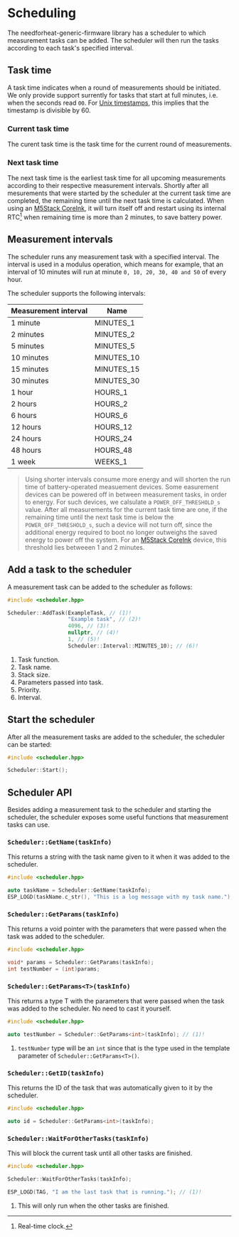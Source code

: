 # Scheduling

The needforheat-generic-firmware library has a scheduler to which measurement tasks can be added. The scheduler will then run the tasks according to each task's specified interval.

## Task time

A task time indicates when a round of measurements should be initiated. We only provide support surrently for tasks that start at full minutes, i.e. when the seconds read `00`. For [Unix timestamps](https://en.wikipedia.org/wiki/Unix_time), this implies that the timestamp is divisible by 60. 

### Current task time

The curent task time is the task time for the current round of measurements. 

### Next task time

The next task time is the earliest task time for all upcoming measurements according to their respective measurement intervals. Shortly after all mesurements that were started by the scheduler at the current task time are completed, the remaining time until the next task time is calculated. When using an [M5Stack CoreInk](https://github.com/m5stack/M5-CoreInk), it will turn itself off and restart using its internal RTC[^rtc] when remaining time is more than 2 minutes, to save battery power.

[^rtc]: Real-time clock.

## Measurement intervals

The scheduler runs any measurement task with a specified interval. The interval is used in a modulus operation, which means for example, that an interval of 10 minutes will run at minute `0, 10, 20, 30, 40 and 50` of every hour.

The scheduler supports the following intervals:

| Measurement interval   | Name       |
|------------|------------|
| 1 minute   | MINUTES_1  |
| 2 minutes  | MINUTES_2  |
| 5 minutes  | MINUTES_5  |
| 10 minutes | MINUTES_10 |
| 15 minutes | MINUTES_15 |
| 30 minutes | MINUTES_30 |
| 1 hour     | HOURS_1    |
| 2 hours    | HOURS_2    |
| 6 hours    | HOURS_6    |
| 12 hours   | HOURS_12   |
| 24 hours   | HOURS_24   |
| 48 hours   | HOURS_48   |
| 1 week     | WEEKS_1    |

> Using shorter intervals consume more energy and will shorten the run time of battery-operated measuement devices. Some easurement devices can be powered off in between measurement tasks, in order to energy. For such devices, we calsulate a `POWER_OFF_THRESHOLD_s` value. After all measurements for the current task time are one, if the remaining time until the next task time is below the  `POWER_OFF_THRESHOLD_s`, such a device will not turn off, since the additional energy required to boot no longer outweighs the saved energy to power off the system. For an [M5Stack CoreInk](https://github.com/m5stack/M5-CoreInk) device, this threshold lies betweeen 1 and 2 minutes.

## Add a task to the scheduler

A measurement task can be added to the scheduler as follows:

```cpp title="Example: adding a task to the scheduler"
#include <scheduler.hpp>

Scheduler::AddTask(ExampleTask, // (1)!
	               "Example task", // (2)!
	               4096, // (3)!
	               nullptr, // (4)!
	               1, // (5)!
	               Scheduler::Interval::MINUTES_10); // (6)!
```

1. Task function.
2. Task name.
3. Stack size.
4. Parameters passed into task.
5. Priority.
6. Interval.

## Start the scheduler

After all the measurement tasks are added to the scheduler, the scheduler can be started:

```cpp title="Example: atarting the scheduler"
#include <scheduler.hpp>

Scheduler::Start();
```

## Scheduler API

Besides adding a measurement task to the scheduler and starting the scheduler, the scheduler exposes some useful functions that measurement tasks can use.

### `Scheduler::GetName(taskInfo)`

This returns a string with the task name given to it when it was added to the scheduler.

```cpp title="Example: get the task name from the scheduler"
#include <scheduler.hpp>

auto taskName = Scheduler::GetName(taskInfo);
ESP_LOGD(taskName.c_str(), "This is a log message with my task name.");
```

### `Scheduler::GetParams(taskInfo)`

This returns a void pointer with the parameters that were passed when the task was added to the scheduler.

```cpp title="Example: get the task parameters from the scheduler"
#include <scheduler.hpp>

void* params = Scheduler::GetParams(taskInfo);
int testNumber = (int)params;
```

### `Scheduler::GetParams<T>(taskInfo)`

This returns a type T with the parameters that were passed when the task was added to the scheduler. No need to cast it yourself.

```cpp title="Example: get the task parameters from the scheduler without needing to cast"
#include <scheduler.hpp>

auto testNumber = Scheduler::GetParams<int>(taskInfo); // (1)!
```

1. `testNumber` type will be an `int` since that is the type used in the template parameter of `Scheduler::GetParams<T>()`.

### `Scheduler::GetID(taskInfo)`

This returns the ID of the task that was automatically given to it by the scheduler.

```cpp title="Example: get the task ID from the scheduler"
#include <scheduler.hpp>

auto id = Scheduler::GetParams<int>(taskInfo);
```

### `Scheduler::WaitForOtherTasks(taskInfo)`

This will block the current task until all other tasks are finished.

```cpp title="Example: wait for all other tasks to finish"
#include <scheduler.hpp>

Scheduler::WaitForOtherTasks(taskInfo);

ESP_LOGD(TAG, "I am the last task that is running."); // (1)!
```

1. This will only run when the other tasks are finished.
